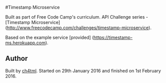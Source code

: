 #Timestamp Microservice

Built as part of Free Code Camp's curriculum. API Challenge series - [Timestamp Microservice] (http://www.freecodecamp.com/challenges/timestamp-microservice).

Based on the example service [provided] (https://timestamp-ms.herokuapp.com).

## Author 

Built by [ch4tml](https://github.com/ch4tml/). Started on 29th January 2016 and finished on 1st February 2016.